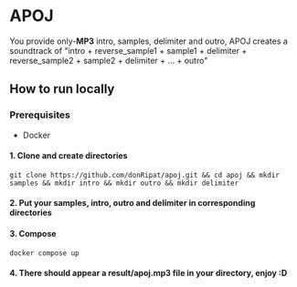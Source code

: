 # APOJ
You provide only-**MP3** intro, samples, delimiter and outro, APOJ creates a soundtrack of "intro + reverse_sample1 + sample1 + delimiter + reverse_sample2 + sample2 + delimiter + ... + outro"

## How to run locally
### Prerequisites
- Docker

#### 1. Clone and create directories
``git clone https://github.com/donRipat/apoj.git && cd apoj && mkdir samples && mkdir intro && mkdir outro && mkdir delimiter``

#### 2. Put your samples, intro, outro and delimiter in corresponding directories

#### 3. Compose
``docker compose up``

#### 4. There should appear a result/apoj.mp3 file in your directory, enjoy :D
